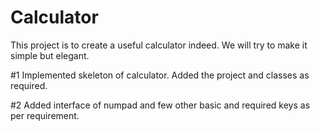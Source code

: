 # Calculator
This project is to create a useful calculator indeed. We will try to make it simple but elegant.

#1
Implemented skeleton of calculator. Added the project and classes as required.

#2
Added interface of numpad and few other basic and required keys as per requirement.